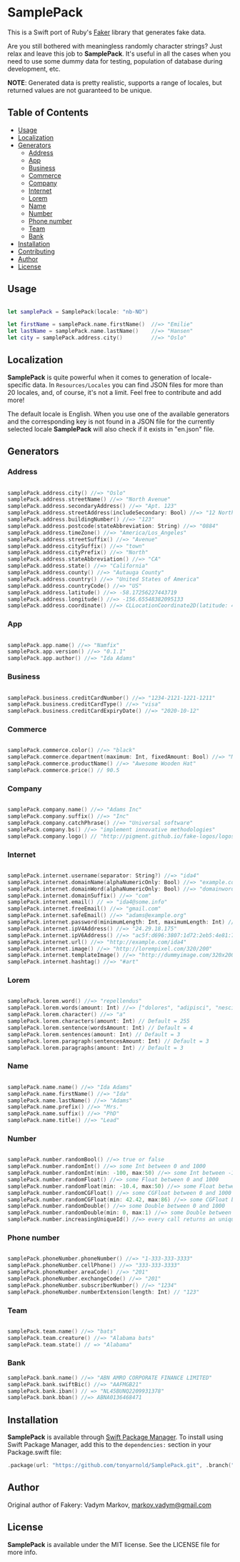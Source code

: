 # SamplePack

This is a Swift port of Ruby's [Faker](https://github.com/stympy/samplePack) library that generates fake data.

Are you still bothered with meaningless randomly character strings? Just relax and leave this job to **SamplePack**. It's useful in all the cases when you need to use some dummy data for testing, population of database during development, etc.

**NOTE**: Generated data is pretty realistic, supports a range of locales, but returned values are not guaranteed to be unique.

## Table of Contents

* [Usage](#usage)
* [Localization](#localization)
* [Generators](#generators)
  * [Address](#address)
  * [App](#app)
  * [Business](#business)
  * [Commerce](#commerce)
  * [Company](#company)
  * [Internet](#internet)
  * [Lorem](#lorem)
  * [Name](#name)
  * [Number](#number)
  * [Phone number](#phone-number)
  * [Team](#team)
  * [Bank](#bank)
* [Installation](#installation)
* [Contributing](#contributing)
* [Author](#author)
* [License](#license)

## Usage

```swift

let samplePack = SamplePack(locale: "nb-NO")

let firstName = samplePack.name.firstName()  //=> "Emilie"
let lastName = samplePack.name.lastName()    //=> "Hansen"
let city = samplePack.address.city()         //=> "Oslo"
```

## Localization

**SamplePack** is quite powerful when it comes to generation of locale-specific data. In `Resources/Locales` you can find JSON files for more than 20 locales, and, of course, it's not a limit. Feel free to contribute and add more!  

The default locale is English. When you use one of the available generators and the corresponding key is not found in a JSON file for the currently selected locale **SamplePack** will also check if it exists in "en.json" file.

## Generators

### Address

```swift

samplePack.address.city() //=> "Oslo"
samplePack.address.streetName() //=> "North Avenue"
samplePack.address.secondaryAddress() //=> "Apt. 123"
samplePack.address.streetAddress(includeSecondary: Bool) //=> "12 North Avenue"
samplePack.address.buildingNumber() //=> "123"
samplePack.address.postcode(stateAbbreviation: String) //=> "0884"
samplePack.address.timeZone() //=> "America/Los_Angeles"
samplePack.address.streetSuffix() //=> "Avenue"
samplePack.address.citySuffix() //=> "town"
samplePack.address.cityPrefix() //=> "North"
samplePack.address.stateAbbreviation() //=> "CA"
samplePack.address.state() //=> "California"
samplePack.address.county() //=> "Autauga County"
samplePack.address.country() //=> "United States of America"
samplePack.address.countryCode() //=> "US"
samplePack.address.latitude() //=> -58.17256227443719
samplePack.address.longitude() //=> -156.65548382095133
samplePack.address.coordinate() //=> CLLocationCoordinate2D(latitude: 40.97868, longitude: 29.09306)
```

### App

```swift

samplePack.app.name() //=> "Namfix"
samplePack.app.version() //=> "0.1.1"
samplePack.app.author() //=> "Ida Adams"
```

### Business

```swift

samplePack.business.creditCardNumber() //=> "1234-2121-1221-1211"
samplePack.business.creditCardType() //=> "visa"
samplePack.business.creditCardExpiryDate() //=> "2020-10-12"
```

### Commerce

```swift

samplePack.commerce.color() //=> "black"
samplePack.commerce.department(maximum: Int, fixedAmount: Bool) //=> "Music"
samplePack.commerce.productName() //=> "Awesome Wooden Hat"
samplePack.commerce.price() // 90.5
```

### Company

```swift

samplePack.company.name() //=> "Adams Inc"       
samplePack.company.suffix() //=> "Inc"
samplePack.company.catchPhrase() //=> "Universal software"        
samplePack.company.bs() //=> "implement innovative methodologies"
samplePack.company.logo() // "http://pigment.github.io/fake-logos/logos/medium/color/1.png"
```

### Internet

```swift

samplePack.internet.username(separator: String?) //=> "ida4"       
samplePack.internet.domainName(alphaNumericOnly: Bool) //=> "example.com"        
samplePack.internet.domainWord(alphaNumericOnly: Bool) //=> "domainword"        
samplePack.internet.domainSuffix() //=> "com"
samplePack.internet.email() // => "ida4@some.info"
samplePack.internet.freeEmail() //=> "gmail.com"
samplePack.internet.safeEmail() //=> "adams@example.org"
samplePack.internet.password(minimumLength: Int, maximumLength: Int) //=> "e2dddhwd1g5qhvhgfi"
samplePack.internet.ipV4Address() //=> "24.29.18.175"
samplePack.internet.ipV6Address() //=> "ac5f:d696:3807:1d72:2eb5:4e81:7d2b:e1df"
samplePack.internet.url() //=> "http://example.com/ida4"
samplePack.internet.image() //=> "http://lorempixel.com/320/200"
samplePack.internet.templateImage() //=> "http://dummyimage.com/320x200/000000/ffffff"
samplePack.internet.hashtag() //=> "#art"

```

### Lorem

```swift

samplePack.lorem.word() //=> "repellendus"         
samplePack.lorem.words(amount: Int) //=> ["dolores", "adipisci", "nesciunt"]      
samplePack.lorem.character() //=> "a"        
samplePack.lorem.characters(amount: Int) // Default = 255
samplePack.lorem.sentence(wordsAmount: Int) // Default = 4
samplePack.lorem.sentences(amount: Int) // Default = 3
samplePack.lorem.paragraph(sentencesAmount: Int) // Default = 3
samplePack.lorem.paragraphs(amount: Int) // Default = 3
```

### Name

```swift

samplePack.name.name() //=> "Ida Adams"        
samplePack.name.firstName() //=> "Ida"
samplePack.name.lastName() //=> "Adams"
samplePack.name.prefix() //=> "Mrs."
samplePack.name.suffix() //=> "PhD"
samplePack.name.title() //=> "Lead"
```

### Number

```swift

samplePack.number.randomBool() //=> true or false
samplePack.number.randomInt() //=> some Int between 0 and 1000
samplePack.number.randomInt(min: -100, max:50) //=> some Int between -100 and 50
samplePack.number.randomFloat() //=> some Float between 0 and 1000
samplePack.number.randomFloat(min: -10.4, max:50) //=> some Float between -10.4 and 50
samplePack.number.randomCGFloat() //=> some CGFloat between 0 and 1000
samplePack.number.randomCGFloat(min: 42.42, max:86) //=> some CGFloat between -42.42 and 86
samplePack.number.randomDouble() //=> some Double between 0 and 1000
samplePack.number.randomDouble(min: 0, max:1) //=> some Double between 0 and 1
samplePack.number.increasingUniqueId() //=> every call returns an unique int
```

### Phone number

```swift

samplePack.phoneNumber.phoneNumber() //=> "1-333-333-3333"        
samplePack.phoneNumber.cellPhone() //=> "333-333-3333"
samplePack.phoneNumber.areaCode() //=> "201"
samplePack.phoneNumber.exchangeCode() //=> "201"
samplePack.phoneNumber.subscriberNumber() //=> "1234"
samplePack.phoneNumber.numberExtension(length: Int) // "123"
```

### Team

```swift

samplePack.team.name() //=> "bats"         
samplePack.team.creature() //=> "Alabama bats"
samplePack.team.state() // => "Alabama"
```

### Bank

```swift
samplePack.bank.name() //=> "ABN AMRO CORPORATE FINANCE LIMITED"         
samplePack.bank.swiftBic() //=> "AAFMGB21"
samplePack.bank.iban() // => "NL45BUNQ2209931378"
samplePack.bank.bban() //=> ABNA0136468471
```

## Installation

**SamplePack** is available through [Swift Package Manager](https://www.swift.org/documentation/package-manager/). To install using Swift Package Manager, add this to the `dependencies:` section in your Package.swift file:

```swift
.package(url: "https://github.com/tonyarnold/SamplePack.git", .branch("main"))
```

## Author

Original author of Fakery: Vadym Markov, markov.vadym@gmail.com

## License

**SamplePack** is available under the MIT license. See the LICENSE file for more info.
